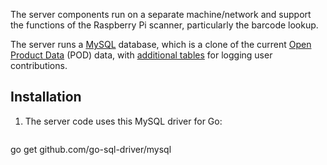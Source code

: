 The server components run on a separate machine/network and support the functions of the Raspberry Pi scanner, particularly the barcode lookup.

The server runs a [MySQL](http://www.mysql.com/) database, which is a clone of the current [Open Product Data](http://www.product-open-data.com/download/) (POD) data, with [additional tables](database) for logging user contributions.

## Installation

1. The server code uses this MySQL driver for Go:

   ```sh
go get github.com/go-sql-driver/mysql
   ````